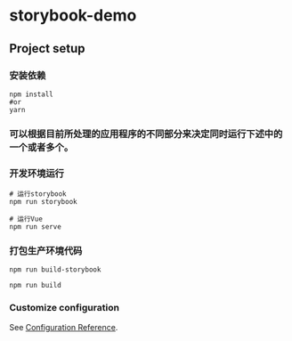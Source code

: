 # storybook-demo

## Project setup

### 安装依赖

```
npm install
#or
yarn
```
### 可以根据目前所处理的应用程序的不同部分来决定同时运行下述中的一个或者多个。

### 开发环境运行
```
# 运行storybook
npm run storybook

# 运行Vue
npm run serve
```

### 打包生产环境代码
```
npm run build-storybook

npm run build
```

### Customize configuration
See [Configuration Reference](https://cli.vuejs.org/config/).
